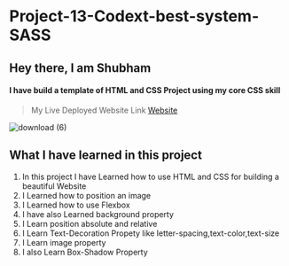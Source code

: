 # Project-13-Codext-best-system-SASS

## Hey there, I am Shubham

#### I have build a template of HTML and CSS Project using my core CSS skill

> My Live Deployed Website Link [Website](https://hilarious-mochi-4799fc.netlify.app)  

![download (6)](https://user-images.githubusercontent.com/101961231/182020939-b9d92660-f29d-42a3-84d0-c525ea895376.png)

 ## What I have learned in this project

1. In this project I have Learned how to use HTML and CSS for building a beautiful Website  
2. I Learned how to position an image   
3. I Learned how to use Flexbox  
4. I have also Learned background property  
5. I Learn position absolute and relative  
6. I Learn Text-Decoration Propety like letter-spacing,text-color,text-size  
7. I Learn image property  
8. I also Learn Box-Shadow Property